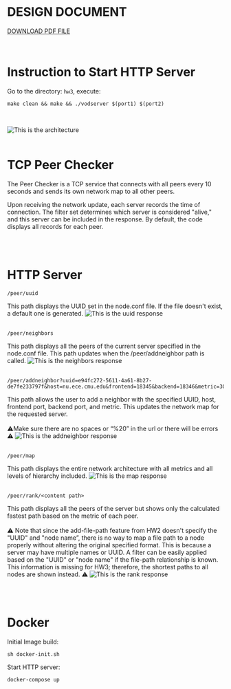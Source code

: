 # DESIGN DOCUMENT #

[DOWNLOAD PDF FILE](design/design.pdf)

<br/>





# Instruction to Start HTTP Server #

Go to the directory: `hw3`, execute:

```
make clean && make && ./vodserver $(port1) $(port2)
```

<br />

![This is the architecture](design/architecture.png)
<br/><br/>
# TCP Peer Checker #

The Peer Checker is a TCP service that connects with all peers every 10 seconds and sends its own network map to all other peers.

Upon receiving the network update, each server records the time of connection. The filter set determines which server is considered "alive," and this server can be included in the response. By default, the code displays all records for each peer.

<br/><br/>


# HTTP Server #
```
/peer/uuid
```
This path displays the UUID set in the node.conf file. If the file doesn't exist, a default one is generated.
![This is the uuid response](design/uuid.png)
<br/><br/>
```
/peer/neighbors
```
This path displays all the peers of the current server specified in the node.conf file. This path updates when the /peer/addneighbor path is called.
![This is the neighbors response](design/neighbors.png)
<br/><br/>


```
/peer/addneighbor?uuid=e94fc272-5611-4a61-8b27-de7fe233797f&host=nu.ece.cmu.edu&frontend=18345&backend=18346&metric=30
```
This path allows the user to add a neighbor with the specified UUID, host, frontend port, backend port, and metric. This updates the network map for the requested server.
<br/><br/>
⚠️Make sure there are no spaces or “%20” in the url or there will be errors ⚠️
![This is the addneighbor response](design/addneighbor.png)
<br/><br/>


```
/peer/map
```
This path displays the entire network architecture with all metrics and all levels of hierarchy included.
![This is the map response](design/map.png)
<br/><br/>
```
/peer/rank/<content path>
```
This path displays all the peers of the server but shows only the calculated fastest path based on the metric of each peer.
<br/>
<br/>
⚠️
Note that since the add-file-path feature from HW2 doesn't specify the "UUID" and "node name”, there is no way to map a file path to a node properly without altering the original specified format. This is because a server may have multiple names or UUID. A filter can be easily applied based on the "UUID" or "node name" if the file-path relationship is known. This information is missing for HW3; therefore, the shortest paths to all nodes are shown instead. ⚠️
![This is the rank response](design/rank.png)
<br/><br/>

<br />


# Docker #


Initial Image build:
```
sh docker-init.sh
```

Start HTTP server:
```
docker-compose up
```



<br />


